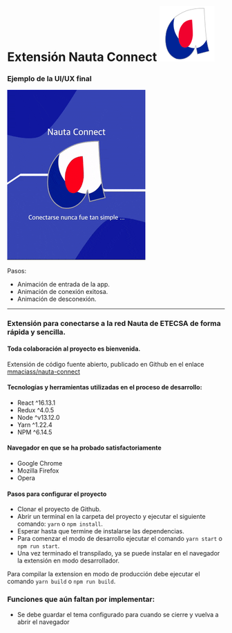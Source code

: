 # Extensión Nauta Connect ![Logo](./src/assets/vector/logo-min.svg "Nauta Connect")

### Ejemplo de la UI/UX final

![Logo](./images/ux.gif "User eXperience")

Pasos:

- Animación de entrada de la app.
- Animación de conexión exitosa.
- Animación de desconexión.

---

### Extensión para conectarse a la red Nauta de ETECSA de forma rápida y sencilla.

#### Toda colaboración al proyecto es bienvenida.

Extensión de código fuente abierto, publicado en Github en el enlace [mmaciass/nauta-connect](https://github.com/mmaciass/nauta-connect)

#### Tecnologías y herramientas utilizadas en el proceso de desarrollo:

- React ^16.13.1
- Redux ^4.0.5
- Node ^v13.12.0
- Yarn ^1.22.4
- NPM ^6.14.5

#### Navegador en que se ha probado satisfactoriamente

- Google Chrome
- Mozilla Firefox
- Opera

#### Pasos para configurar el proyecto

- Clonar el proyecto de Github.
- Abrir un terminal en la carpeta del proyecto y ejecutar el siguiente comando: `yarn` o `npm install`.
- Esperar hasta que termine de instalarse las dependencias.
- Para comenzar el modo de desarrollo ejecutar el comando `yarn start` o `npm run start`.
- Una vez terminado el transpilado, ya se puede instalar en el navegador la extensión en modo desarrollador.

Para compilar la extension en modo de producción debe ejecutar el comando `yarn build` o `npm run build`.

### Funciones que aún faltan por implementar:

- Se debe guardar el tema configurado para cuando se cierre y vuelva a abrir el navegador
